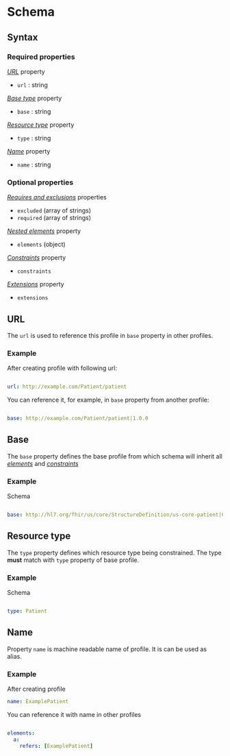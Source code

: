 # Schema

## Syntax

### Required properties

*[URL](#url)* property

- `url` : string

*[Base type](#base-type)* property

- `base` : string

*[Resource type](#base-type)* property

- `type` : string

*[Name](#name)* property

- `name` : string

### Optional properties

*[Requires and exclusions](element.md#requires-and-exclusions)* properties

- `excluded` (array of strings)
- `required` (array of strings)

*[Nested elements](element.md#subelement)* property

- `elements` (object)

*[Constraints](/reference/constraint.md)* property

- `constraints`

*[Extensions](#extensions)* property

- `extensions`

## URL

The `url` is used to reference this profile in `base` property in other profiles.

### Example

After creating profile with following url:

```yaml

url: http://example.com/Patient/patient

```

You can reference it, for example, in `base` property from another profile:

```yaml

base: http://example.com/Patient/patient|1.0.0

```

## Base

The `base` property defines the base profile from which schema will
inherit all *[elements](element.md#subelement)* and *[constraints](/reference/constraint.md)*

### Example

Schema

```yaml

base: http://hl7.org/fhir/us/core/StructureDefinition/us-core-patient|6.1.0

```

## Resource type

The `type` property defines which resource type being constrained.
The type **must** match with `type` property of base profile.

### Example

Schema

```yaml

type: Patient

```

## Name

Property `name` is machine readable name of profile. It is can be used as alias.

### Example

After creating profile

```yaml
name: ExamplePatient
```

You can reference it with name in other profiles

```yaml

elements:
  a:
    refers: [ExamplePatient]

```
